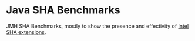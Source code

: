 Java SHA Benchmarks
===================

JMH SHA Benchmarks, mostly to show the presence and effectivity of [Intel SHA extensions](https://en.wikipedia.org/wiki/Intel_SHA_extensions).
